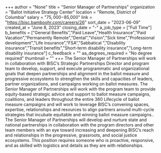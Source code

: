 +++
author = "None"
title = "Senior Manager of Partnerships"
organization = "Ballot Initiative Strategy Center"
location = "Remote, District of Columbia"
salary = "$75,000-$85,000"
link = "https://bisc.bamboohr.com/careers/26"
sort_date = "2023-06-09"
created_at = "June 8, 2023"
closing_date = "-"
a_job_type = ["Full Time"]
b_benefits = ["General Benefits","Paid Leave","Health Insurance","Paid Vacation","Permanently Remote","Dental","Vision","Sick time","Professional development","Life insurance","FSA","Sabbatical ","Disability insurance","Transit benefits","Short-term disability insurance","Long-term disability insurance"]
c_feedback = ""
aa_degrees_required = "No degree required"
thumbnail = ""
+++
The Senior Manager of Partnerships will work in collaboration with BISC’s Strategic Partnerships Director and program team to develop, support, and execute programmatic and organizational goals that deepen partnerships and alignment in the ballot measure and progressive ecosystems to strengthen the skills and capacities of leaders, partner organizations, and campaigns working on ballot measures.
The Senior Manager of Partnerships will work with the program team to provide equity-based strategic advice and support to ballot measure campaigns, coalitions, and leaders throughout the entire 360 Lifecycle of ballot measure campaigns and will work to leverage BISC’s convening spaces, expertise, relationships and resources to align partners around multi-cycle strategies that incubate equitable and winning ballot measure campaigns.. The Senior Manager of Partnerships will develop and nurture state and national partnerships in collaboration with the program directors and other team members with an eye toward increasing and deepening BISC’s reach and relationships in the progressive, grassroots, and social justice ecosystems. This position requires someone who is proactive, responsive, and as skilled with logistics and details as they are with relationships. 